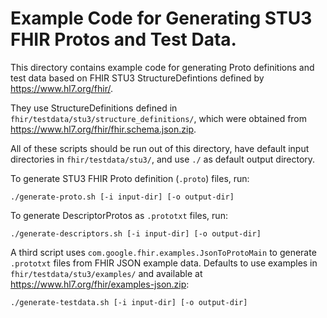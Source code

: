 # Example Code for Generating STU3 FHIR Protos and Test Data.

This directory contains example code for generating Proto definitions and test data based on FHIR STU3 StructureDefintions defined by https://www.hl7.org/fhir/.

They use StructureDefinitions defined in `fhir/testdata/stu3/structure_definitions/`, which were obtained from https://www.hl7.org/fhir/fhir.schema.json.zip.

All of these scripts should be run out of this directory, have default input directories in `fhir/testdata/stu3/`, and use `./` as default output directory.

To generate STU3 FHIR Proto definition (`.proto`) files, run:

```
./generate-proto.sh [-i input-dir] [-o output-dir]
```

To generate DescriptorProtos as `.prototxt` files, run:

```
./generate-descriptors.sh [-i input-dir] [-o output-dir]
```

A third script uses `com.google.fhir.examples.JsonToProtoMain` to generate `.prototxt` files from FHIR JSON example data.  Defaults to use examples in `fhir/testdata/stu3/examples/` and available at https://www.hl7.org/fhir/examples-json.zip:

```
./generate-testdata.sh [-i input-dir] [-o output-dir]
```

